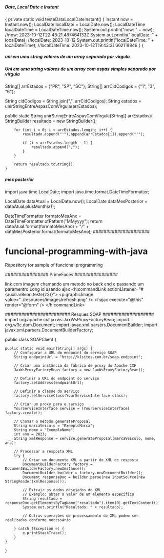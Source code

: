 ##### Date, Local Date e Instant ######
{
private static void testeDataLocalDateInstant() {
        Instant now = Instant.now();
        LocalDate localDate = LocalDate.now();
        LocalDateTime localDateTime = LocalDateTime.now();
        System.out.println("now: " + now); //now: 2023-10-12T22:43:21.487464133Z
        System.out.println("localDate: " + localDate); //localDate: 2023-10-12
        System.out.println("localDateTime: " + localDateTime); //localDateTime: 2023-10-12T19:43:21.662118849
    }
{

##### uni em uma string valores de um array separado por virgula ######
##### Uni em uma string valores de um array com aspas simples separado por virgula ######

String[] arrEstados = {"PR", "SP", "SC"};
String[] arrCidCodigos = {"1", "3", "6"};

String cidCodigos = String.join(",", arrCidCodigos);
String estados =  unirStringEntreAspasComVirgula(arrEstados);

public static String unirStringEntreAspasComVirgula(String[] arrEstados){
        StringBuilder resultado = new StringBuilder();

        for (int i = 0; i < arrEstados.length; i++) {
            resultado.append("'").append(arrEstados[i]).append("'");

            if (i < arrEstados.length - 1) {
                resultado.append(",");
            }
        }

        return resultado.toString();
    }

##### mes posterior ######
import java.time.LocalDate;
import java.time.format.DateTimeFormatter;

LocalDate dataAtual = LocalDate.now();
LocalDate dataMesPosterior = dataAtual.plusMonths(1);

DateTimeFormatter formatoMesAno = DateTimeFormatter.ofPattern("MMyyyy");
return dataAtual.format(formatoMesAno) + "/" + dataMesPosterior.format(formatoMesAno);
#####################

# funcional-programming-with-java
Repository for sample of funcional programming

################ PrimeFaces ################

link com imagem chamando um metodo no back end e passando um paramentro Long id usando ajax
<h:commandLink actionListener="#{auxiliarBean.teste(23)}">
	<p:graphicImage value="../resources/images/refresh.png" />
	<f:ajax execute="@this" render="@form" />
</h:commandLink>

######################## Resques SOAP ###################
import org.apache.cxf.jaxws.JaxWsProxyFactoryBean;
import org.w3c.dom.Document;
import javax.xml.parsers.DocumentBuilder;
import javax.xml.parsers.DocumentBuilderFactory;

public class SOAPClient {

    public static void main(String[] args) {
        // Configurar a URL do endpoint do serviço SOAP
        String endpointUrl = "http://klsites.com.br/soap-endpoint";

        // Criar uma instância da fábrica de proxy do Apache CXF
        JaxWsProxyFactoryBean factory = new JaxWsProxyFactoryBean();

        // Definir a URL do endpoint do serviço
        factory.setAddress(endpointUrl);

        // Definir a classe do serviço
        factory.setServiceClass(YourServiceInterface.class);

        // Criar um proxy para o serviço
        YourServiceInterface service = (YourServiceInterface) factory.create();

        // Chamar o método generateProposal
        String marcaVeiculo = "ExemploMarca";
        String nome = "ExemploNome";
        int ano = 2023;
        String xmlResponse = service.generateProposal(marcaVeiculo, nome, ano);

        // Processar a resposta XML
        try {
            // Criar um documento XML a partir do XML de resposta
            DocumentBuilderFactory factory = DocumentBuilderFactory.newInstance();
            DocumentBuilder builder = factory.newDocumentBuilder();
            Document responseDoc = builder.parse(new InputSource(new StringReader(xmlResponse)));

            // Extrair os dados desejados do XML
            // Exemplo: obter o valor de um elemento específico
            String resultado = responseDoc.getElementsByTagName("resultado").item(0).getTextContent();
            System.out.println("Resultado: " + resultado);

            // Outras operações de processamento do XML podem ser realizadas conforme necessário

        } catch (Exception e) {
            e.printStackTrace();
        }
    }
}
